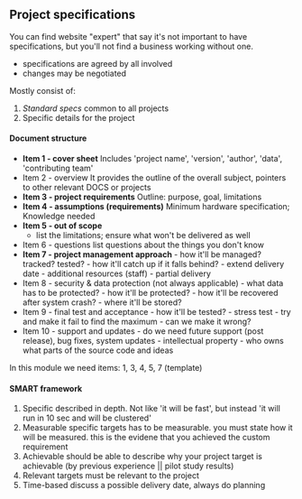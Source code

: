 ## Project specifications

You can find website "expert" that say it's not important to have specifications, but you'll not find a business working without one.

-   specifications are agreed by all involved
-   changes may be negotiated

Mostly consist of:

1. _Standard specs_ common to all projects
1. Specific details for the project

#### Document structure

-   **Item 1 - cover sheet**
    Includes 'project name', 'version', 'author', 'data', 'contributing team'
-   Item 2 - overview
    It provides the outline of the overall subject, pointers to other relevant DOCS or projects
-   **Item 3 - project requirements**
    Outline: purpose, goal, limitations
-   **Item 4 - assumptions (requirements)**
    Minimum hardware specification; Knowledge needed
-   **Item 5 - out of scope**
    -   list the limitations; ensure what won't be delivered as well
-   Item 6 - questions
    list questions about the things you don't know
-   **Item 7 - project management approach** - how it'll be managed? tracked? tested? - how it'll catch up if it falls behind? - extend delivery date - additional resources (staff) - partial delivery
-   Item 8 - security & data protection (not always applicable) - what data has to be protected? - how it'll be protected? - how it'll be recovered after system crash? - where it'll be stored?
-   Item 9 - final test and acceptance - how it'll be tested? - stress test - try and make it fail to find the maximum - can we make it wrong?
-   Item 10 - support and updates - do we need future support (post release), bug fixes, system updates - intellectual property - who owns what parts of the source code and ideas

In this module we need items: 1, 3, 4, 5, 7 (template)

#### SMART framework

1. Specific
   described in depth. Not like 'it will be fast', but instead 'it will run in 10 sec and will be clustered'
1. Measurable
   specific targets has to be measurable. you must state how it will be measured. this is the evidene that you achieved the custom requirement
1. Achievable
   should be able to describe why your project target is achievable (by previous experience || pilot study results)
1. Relevant
   targets must be relevant to the project
1. Time-based
   discuss a possible delivery date, always do planning

